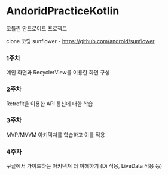 # AndoridPracticeKotlin
코틀린 안드로이드 프로젝트

clone 코딩 sunflower - https://github.com/android/sunflower 

### 1주차 
메인 화면과 RecyclerView를 이용한 화면 구성
### 2주차 
Retrofit을 이용한 API 통신에 대한 학습
### 3주차
MVP/MVVM 아키텍쳐를 학습하고 이를 적용
### 4주차
구글에서 가이드하는 아키텍쳐 더 이해하기 (Di 적용, LiveData 적용 등)
